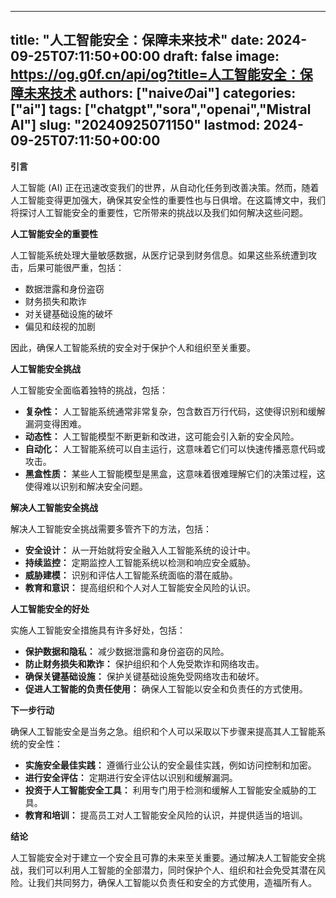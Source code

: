 
---
title: "人工智能安全：保障未来技术"
date: 2024-09-25T07:11:50+00:00
draft: false
image: https://og.g0f.cn/api/og?title=人工智能安全：保障未来技术
authors: ["naiveのai"]
categories: ["ai"]
tags: ["chatgpt","sora","openai","Mistral AI"]
slug: "20240925071150"
lastmod: 2024-09-25T07:11:50+00:00
---
**引言**

人工智能 (AI) 正在迅速改变我们的世界，从自动化任务到改善决策。然而，随着人工智能变得更加强大，确保其安全性的重要性也与日俱增。在这篇博文中，我们将探讨人工智能安全的重要性，它所带来的挑战以及我们如何解决这些问题。

**人工智能安全的重要性**

人工智能系统处理大量敏感数据，从医疗记录到财务信息。如果这些系统遭到攻击，后果可能很严重，包括：

* 数据泄露和身份盗窃
* 财务损失和欺诈
* 对关键基础设施的破坏
* 偏见和歧视的加剧

因此，确保人工智能系统的安全对于保护个人和组织至关重要。

**人工智能安全挑战**

人工智能安全面临着独特的挑战，包括：

* **复杂性：** 人工智能系统通常非常复杂，包含数百万行代码，这使得识别和缓解漏洞变得困难。
* **动态性：** 人工智能模型不断更新和改进，这可能会引入新的安全风险。
* **自动化：** 人工智能系统可以自主运行，这意味着它们可以快速传播恶意代码或攻击。
* **黑盒性质：** 某些人工智能模型是黑盒，这意味着很难理解它们的决策过程，这使得难以识别和解决安全问题。

**解决人工智能安全挑战**

解决人工智能安全挑战需要多管齐下的方法，包括：

* **安全设计：** 从一开始就将安全融入人工智能系统的设计中。
* **持续监控：** 定期监控人工智能系统以检测和响应安全威胁。
* **威胁建模：** 识别和评估人工智能系统面临的潜在威胁。
* **教育和意识：** 提高组织和个人对人工智能安全风险的认识。

**人工智能安全的好处**

实施人工智能安全措施具有许多好处，包括：

* **保护数据和隐私：** 减少数据泄露和身份盗窃的风险。
* **防止财务损失和欺诈：** 保护组织和个人免受欺诈和网络攻击。
* **确保关键基础设施：** 保护关键基础设施免受网络攻击和破坏。
* **促进人工智能的负责任使用：** 确保人工智能以安全和负责任的方式使用。

**下一步行动**

确保人工智能安全是当务之急。组织和个人可以采取以下步骤来提高其人工智能系统的安全性：

* **实施安全最佳实践：** 遵循行业公认的安全最佳实践，例如访问控制和加密。
* **进行安全评估：** 定期进行安全评估以识别和缓解漏洞。
* **投资于人工智能安全工具：** 利用专门用于检测和缓解人工智能安全威胁的工具。
* **教育和培训：** 提高员工对人工智能安全风险的认识，并提供适当的培训。

**结论**

人工智能安全对于建立一个安全且可靠的未来至关重要。通过解决人工智能安全挑战，我们可以利用人工智能的全部潜力，同时保护个人、组织和社会免受其潜在风险。让我们共同努力，确保人工智能以负责任和安全的方式使用，造福所有人。